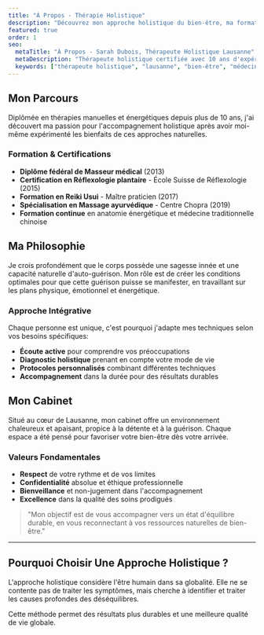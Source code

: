 ```yaml
---
title: "À Propos - Thérapie Holistique"
description: "Découvrez mon approche holistique du bien-être, ma formation et ma philosophie de soin."
featured: true
order: 1
seo:
  metaTitle: "À Propos - Sarah Dubois, Thérapeute Holistique Lausanne"
  metaDescription: "Thérapeute holistique certifiée avec 10 ans d'expérience. Approche intégrative du bien-être à Lausanne."
  keywords: ["thérapeute holistique", "lausanne", "bien-être", "médecine naturelle"]
---
```


## Mon Parcours

Diplômée en thérapies manuelles et énergétiques depuis plus de 10 ans, j'ai découvert ma passion pour l'accompagnement holistique après avoir moi-même expérimenté les bienfaits de ces approches naturelles.

### Formation & Certifications

- **Diplôme fédéral de Masseur médical** (2013)
- **Certification en Réflexologie plantaire** - École Suisse de Réflexologie (2015)
- **Formation en Reiki Usui** - Maître praticien (2017)
- **Spécialisation en Massage ayurvédique** - Centre Chopra (2019)
- **Formation continue** en anatomie énergétique et médecine traditionnelle chinoise

## Ma Philosophie

Je crois profondément que le corps possède une sagesse innée et une capacité naturelle d'auto-guérison. Mon rôle est de créer les conditions optimales pour que cette guérison puisse se manifester, en travaillant sur les plans physique, émotionnel et énergétique.

### Approche Intégrative

Chaque personne est unique, c'est pourquoi j'adapte mes techniques selon vos besoins spécifiques:

- **Écoute active** pour comprendre vos préoccupations
- **Diagnostic holistique** prenant en compte votre mode de vie
- **Protocoles personnalisés** combinant différentes techniques
- **Accompagnement** dans la durée pour des résultats durables

## Mon Cabinet

Situé au cœur de Lausanne, mon cabinet offre un environnement chaleureux et apaisant, propice à la détente et à la guérison. Chaque espace a été pensé pour favoriser votre bien-être dès votre arrivée.

### Valeurs Fondamentales

- **Respect** de votre rythme et de vos limites
- **Confidentialité** absolue et éthique professionnelle
- **Bienveillance** et non-jugement dans l'accompagnement
- **Excellence** dans la qualité des soins prodigués

> "Mon objectif est de vous accompagner vers un état d'équilibre durable, en vous reconnectant à vos ressources naturelles de bien-être."

---

## Pourquoi Choisir Une Approche Holistique ?

L'approche holistique considère l'être humain dans sa globalité. Elle ne se contente pas de traiter les symptômes, mais cherche à identifier et traiter les causes profondes des déséquilibres.

Cette méthode permet des résultats plus durables et une meilleure qualité de vie globale.
